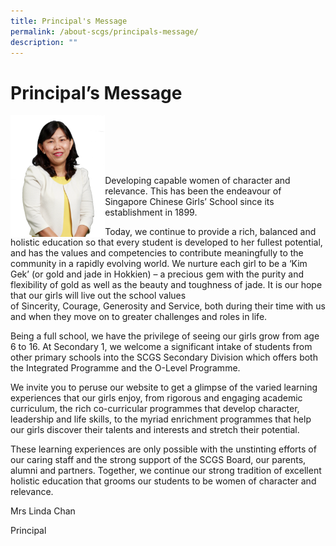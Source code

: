 ```yaml
---
title: Principal's Message
permalink: /about-scgs/principals-message/
description: ""
---
```

# **Principal’s Message**

<img src="/images/Mrs-linda-chan-233x300.png" 
     style="width:30%" align="left">

<br><br><br><p></p><p></p><br>

		 
Developing capable women of character and relevance. This has been the endeavour of Singapore Chinese Girls’ School since its establishment in 1899.

Today, we continue to provide a rich, balanced and holistic education so that every student is developed to her fullest potential, and has the values and competencies to contribute meaningfully to the community in a rapidly evolving world. We nurture each girl to be a ‘Kim Gek’ (or gold and jade in Hokkien) – a precious gem with the purity and flexibility of gold as well as the beauty and toughness of jade. It is our hope that our girls will live out the school values of Sincerity, Courage, Generosity and Service, both during their time with us and when they move on to greater challenges and roles in life.

Being a full school, we have the privilege of seeing our girls grow from age 6 to 16. At Secondary 1, we welcome a significant intake of students from other primary schools into the SCGS Secondary Division which offers both the Integrated Programme and the O-Level Programme.

We invite you to peruse our website to get a glimpse of the varied learning experiences that our girls enjoy, from rigorous and engaging academic curriculum, the rich co-curricular programmes that develop character, leadership and life skills, to the myriad enrichment programmes that help our girls discover their talents and interests and stretch their potential.

These learning experiences are only possible with the unstinting efforts of our caring staff and the strong support of the SCGS Board, our parents, alumni and partners. Together, we continue our strong tradition of excellent holistic education that grooms our students to be women of character and relevance.

Mrs Linda Chan

Principal